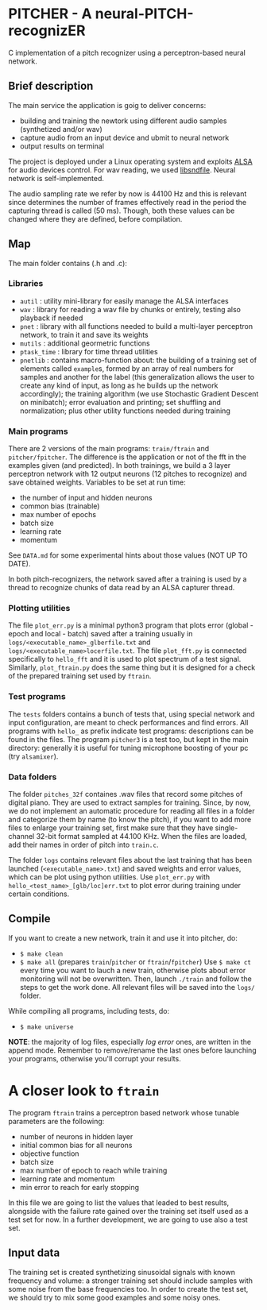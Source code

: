 # PITCHER - A neural-PITCH-recognizER
C implementation of a pitch recognizer using a perceptron-based neural network.

## Brief description
The main service the application is goig to deliver concerns:
* building and training the newtork using different audio samples (synthetized and/or wav)
* capture audio from an input device and ubmit to neural network
* output results on terminal

The project is deployed under a Linux operating system and exploits [ALSA](https://alsa-project.org/alsa-doc/alsa-lib/index.html) for audio devices control. For wav reading, we used [libsndfile](http://www.mega-nerd.com/libsndfile/). Neural network is self-implemented.

The audio sampling rate we refer by now is 44100 Hz and this is relevant since determines the number of frames effectively read in the period the capturing thread is called (50 ms). Though, both these values can be changed where they are defined, before compilation.

## Map
The main folder contains (.h and .c):

### Libraries
* `autil`		: utility mini-library for easily manage the ALSA interfaces
* `wav`			: library for reading a wav file by chunks or entirely, testing also playback if needed
* `pnet`		: library with all functions needed to build a multi-layer perceptron network, to train it and save its weights
* `mutils`		: additional geormetric functions
* `ptask_time`	: library for time thread utilities
* `pnetlib`		: contains macro-function about: the building of a training set of elements called `example`s, formed by an array of real numbers for samples and another for the label (this generalization allows the user to create any kind of input, as long as he builds up the network accordingly); the training algorithm (we use Stochastic Gradient Descent on minibatch); error evaluation and printing; set shuffling and normalization; plus other utility functions needed during training

### Main programs
There are 2 versions of the main programs: `train/ftrain` and `pitcher/fpitcher`. The difference is the application or not of the fft in the examples given (and predicted). In both trainings, we build a 3 layer perceptron network with 12 output neurons (12 pitches to recognize) and save obtained weights. 
Variables to be set at run time: 
* the number of input and hidden neurons
* common bias (trainable)
* max number of epochs
* batch size
* learning rate
* momentum

See `DATA.md` for some experimental hints about those values (NOT UP TO DATE).

In both pitch-recognizers, the network saved after a training is used by a thread to recognize chunks of data read by an ALSA capturer thread.

### Plotting utilities
The file `plot_err.py` is a minimal python3 program that plots error (global - epoch and local - batch) saved after a training usually in `logs/<executable_name>_glberfile.txt` and `logs/<executable_name>locerfile.txt`. 
The file `plot_fft.py` is connected specifically to `hello_fft` and it is used to plot spectrum of a test signal. Similarly, `plot_ftrain.py` does the same thing but it is designed for a check of the prepared training set used by `ftrain`.

### Test programs
The `tests` folders contains a bunch of tests that, using special network and input configuration, are meant to check performances and find errors. All programs with `hello_` as prefix indicate test programs: descriptions can be found in the files. The program `pitcher3` is a test too, but kept in the main directory: generally it is useful for tuning microphone boosting of your pc (try `alsamixer`). 

### Data folders
The folder `pitches_32f` containes .wav files that record some pitches of digital piano. They are used to extract samples for training. 
Since, by now, we do not implement an automatic procedure for reading all files in a folder and categorize them by name (to know the pitch), if you want to add more files to enlarge your training set, first make sure that they have single-channel 32-bit format sampled at 44.100 KHz. When the files are loaded, add their names in order of pitch into `train.c`.

The folder `logs` contains relevant files about the last training that has been launched (`<executable_name>.txt`) and saved weights and error values, which can be plot using python utilities. Use `plot_err.py` with `hello_<test_name>_[glb/loc]err.txt` to plot error during training under certain conditions. 

## Compile
If you want to create a new network, train it and use it into pitcher, do:
* `$ make clean`
* `$ make all` (prepares `train`/`pitcher` or `ftrain`/`fpitcher`)
Use `$ make ct` every time you want to lauch a new train, otherwise plots about error monitoring will not be overwritten. Then, launch `./train` and follow the steps to get the work done. All relevant files will be saved into the `logs/` folder.

While compiling all programs, including tests, do:
* `$ make universe`

**NOTE**: the majority of log files, especially *log error* ones, are written in the append mode. Remember to remove/rename the last ones before launching your programs, otherwise you'll corrupt your results.

# A closer look to `ftrain`
The program `ftrain` trains a perceptron based network whose tunable parameters are the following:
* number of neurons in hidden layer
* initial common bias for all neurons
* objective function
* batch size
* max number of epoch to reach while training
* learning rate and momentum
* min error to reach for early stopping

In this file we are going to list the values that leaded to best results, alongside with the failure rate gained over the training set itself used as a test set for now. In a further development, we are going to use also a test set.

## Input data
The training set is created synthetizing sinusoidal signals with known frequency and volume: a stronger training set should include samples with some noise from the base frequencies too. In order to create the test set, we should try to mix some good examples and some noisy ones. 


